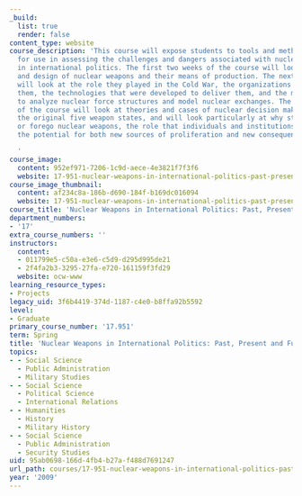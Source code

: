 ```yaml
---
_build:
  list: true
  render: false
content_type: website
course_description: 'This course will expose students to tools and methods of analysis
  for use in assessing the challenges and dangers associated with nuclear weapons
  in international politics. The first two weeks of the course will look at the technology
  and design of nuclear weapons and their means of production. The next five weeks
  will look at the role they played in the Cold War, the organizations that managed
  them, the technologies that were developed to deliver them, and the methods used
  to analyze nuclear force structures and model nuclear exchanges. The last six weeks
  of the course will look at theories and cases of nuclear decision making beyond
  the original five weapon states, and will look particularly at why states pursue
  or forego nuclear weapons, the role that individuals and institutions play, and
  the potential for both new sources of proliferation and new consequences.

  '
course_image:
  content: 952ef971-7206-1c9d-aece-4e3821f7f3f6
  website: 17-951-nuclear-weapons-in-international-politics-past-present-and-future-spring-2009
course_image_thumbnail:
  content: af234c8a-186b-d690-184f-b169dc016094
  website: 17-951-nuclear-weapons-in-international-politics-past-present-and-future-spring-2009
course_title: 'Nuclear Weapons in International Politics: Past, Present and Future'
department_numbers:
- '17'
extra_course_numbers: ''
instructors:
  content:
  - 011799e5-c50a-e3e6-c5d9-d295d995de21
  - 2f4fa2b3-3295-27fa-e720-161159f3fd29
  website: ocw-www
learning_resource_types:
- Projects
legacy_uid: 3f6b4419-374d-1187-c4e0-b8ffa92b5592
level:
- Graduate
primary_course_number: '17.951'
term: Spring
title: 'Nuclear Weapons in International Politics: Past, Present and Future'
topics:
- - Social Science
  - Public Administration
  - Military Studies
- - Social Science
  - Political Science
  - International Relations
- - Humanities
  - History
  - Military History
- - Social Science
  - Public Administration
  - Security Studies
uid: 95ab0698-166d-4fb4-b27a-f488d7691247
url_path: courses/17-951-nuclear-weapons-in-international-politics-past-present-and-future-spring-2009
year: '2009'
---
```

